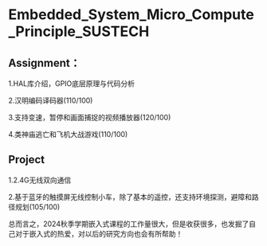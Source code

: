 # Embedded_System_Micro_Compute_Principle_SUSTECH

## Assignment：

1.HAL库介绍，GPIO底层原理与代码分析

2.汉明编码译码器(110/100)

3.支持变速，暂停和画面捕捉的视频播放器(120/100)

4.类神庙逃亡和飞机大战游戏(110/100)

## Project

1.2.4G无线双向通信

2.基于蓝牙的触摸屏无线控制小车，除了基本的遥控，还支持环境探测，避障和路径规划(105/100)

总而言之，2024秋季学期嵌入式课程的工作量很大，但是收获很多，也发掘了自己对于嵌入式的热爱，对以后的研究方向也会有所帮助！
